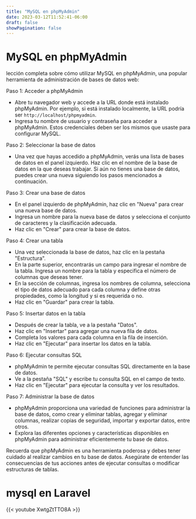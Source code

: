 ```yaml
---
title: "MySQL en phpMyAdmin"
date: 2023-03-12T11:52:41-06:00
draft: false
showPagination: false
---
```


# MySQL en phpMyAdmin


lección completa sobre cómo utilizar MySQL en phpMyAdmin, una popular herramienta de administración de bases de datos web:

Paso 1: Acceder a phpMyAdmin
- Abre tu navegador web y accede a la URL donde está instalado phpMyAdmin. Por ejemplo, si está instalado localmente, la URL podría ser `http://localhost/phpmyadmin`.
- Ingresa tu nombre de usuario y contraseña para acceder a phpMyAdmin. Estos credenciales deben ser los mismos que usaste para configurar MySQL.

Paso 2: Seleccionar la base de datos
- Una vez que hayas accedido a phpMyAdmin, verás una lista de bases de datos en el panel izquierdo. Haz clic en el nombre de la base de datos en la que deseas trabajar. Si aún no tienes una base de datos, puedes crear una nueva siguiendo los pasos mencionados a continuación.

Paso 3: Crear una base de datos
- En el panel izquierdo de phpMyAdmin, haz clic en "Nueva" para crear una nueva base de datos.
- Ingresa un nombre para la nueva base de datos y selecciona el conjunto de caracteres y la clasificación adecuada.
- Haz clic en "Crear" para crear la base de datos.

Paso 4: Crear una tabla
- Una vez seleccionada la base de datos, haz clic en la pestaña "Estructura".
- En la parte superior, encontrarás un campo para ingresar el nombre de la tabla. Ingresa un nombre para la tabla y especifica el número de columnas que deseas tener.
- En la sección de columnas, ingresa los nombres de columna, selecciona el tipo de datos adecuado para cada columna y define otras propiedades, como la longitud y si es requerida o no.
- Haz clic en "Guardar" para crear la tabla.

Paso 5: Insertar datos en la tabla
- Después de crear la tabla, ve a la pestaña "Datos".
- Haz clic en "Insertar" para agregar una nueva fila de datos.
- Completa los valores para cada columna en la fila de inserción.
- Haz clic en "Ejecutar" para insertar los datos en la tabla.

Paso 6: Ejecutar consultas SQL
- phpMyAdmin te permite ejecutar consultas SQL directamente en la base de datos.
- Ve a la pestaña "SQL" y escribe tu consulta SQL en el campo de texto.
- Haz clic en "Ejecutar" para ejecutar la consulta y ver los resultados.

Paso 7: Administrar la base de datos
- phpMyAdmin proporciona una variedad de funciones para administrar la base de datos, como crear y eliminar tablas, agregar y eliminar columnas, realizar copias de seguridad, importar y exportar datos, entre otros.
- Explora las diferentes opciones y características disponibles en phpMyAdmin para administrar eficientemente tu base de datos.

Recuerda que phpMyAdmin es una herramienta poderosa y debes tener cuidado al realizar cambios en tu base de datos. Asegúrate de entender las consecuencias de tus acciones antes de ejecutar consultas o modificar estructuras de tablas.

 # mysql en Laravel
{{< youtube  XwtgZtTTO8A >}}
